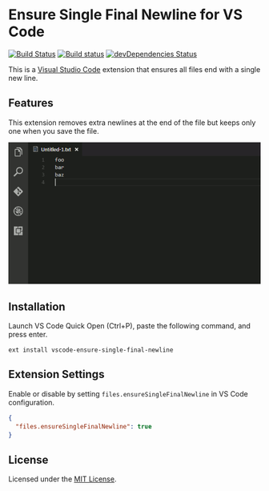 # Ensure Single Final Newline for VS Code

[![Build Status](https://travis-ci.org/jmlntw/vscode-ensure-single-final-newline.svg?branch=master)](https://travis-ci.org/jmlntw/vscode-ensure-single-final-newline)
[![Build status](https://ci.appveyor.com/api/projects/status/088cb7nfu70mhv50?svg=true)](https://ci.appveyor.com/project/jmlntw/vscode-ensure-single-final-newline)
[![devDependencies Status](https://david-dm.org/jmlntw/vscode-ensure-single-final-newline/dev-status.svg)](https://david-dm.org/jmlntw/vscode-ensure-single-final-newline?type=dev)

This is a [Visual Studio Code](https://code.visualstudio.com/) extension that ensures all files end with a single new line.

## Features

This extension removes extra newlines at the end of the file but keeps only one when you save the file.

![Screenshot](images/screenshot.gif)

## Installation

Launch VS Code Quick Open (Ctrl+P), paste the following command, and press enter.

```
ext install vscode-ensure-single-final-newline
```

## Extension Settings

Enable or disable by setting `files.ensureSingleFinalNewline` in VS Code configuration.

```json
{
  "files.ensureSingleFinalNewline": true
}
```

## License

Licensed under the [MIT License](LICENSE.md).
